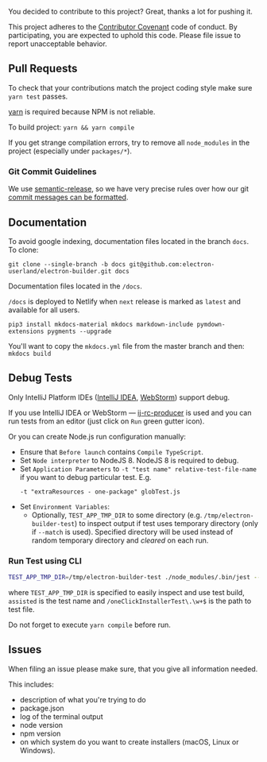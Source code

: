 You decided to contribute to this project? Great, thanks a lot for pushing it.

This project adheres to the [Contributor Covenant](http://contributor-covenant.org) code of conduct. By participating, you are expected to uphold this code. Please file issue to report unacceptable behavior.

## Pull Requests
To check that your contributions match the project coding style make sure `yarn test` passes.

[yarn](https://yarnpkg.com) is required because NPM is not reliable.

To build project: `yarn && yarn compile`

If you get strange compilation errors, try to remove all `node_modules` in the project (especially under `packages/*`).

### Git Commit Guidelines
We use [semantic-release](https://github.com/semantic-release/semantic-release), so we have very precise rules over how our git [commit messages can be formatted](https://gist.github.com/develar/273e2eb938792cf5f86451fbac2bcd51).

## Documentation

To avoid google indexing, documentation files located in the branch `docs`. To clone:

```shell script
git clone --single-branch -b docs git@github.com:electron-userland/electron-builder.git docs
```

Documentation files located in the `/docs`.

`/docs` is deployed to Netlify when `next` release is marked as `latest` and available for all users.

`pip3 install mkdocs-material mkdocs markdown-include pymdown-extensions pygments --upgrade`

You'll want to copy the `mkdocs.yml` file from the master branch and then: `mkdocs build`

## Debug Tests

Only IntelliJ Platform IDEs ([IntelliJ IDEA](https://confluence.jetbrains.com/display/IDEADEV/IDEA+2017.1+EAP), [WebStorm](https://confluence.jetbrains.com/display/WI/WebStorm+EAP)) support debug.

If you use IntelliJ IDEA or WebStorm — [ij-rc-producer](https://github.com/develar/ij-rc-producer) is used and you can run tests from an editor (just click on `Run` green gutter icon).

Or you can create Node.js run configuration manually:
* Ensure that `Before launch` contains `Compile TypeScript`.
* Set `Node interpreter` to NodeJS 8. NodeJS 8 is required to debug.
* Set `Application Parameters` to `-t "test name" relative-test-file-name` if you want to debug particular test. E.g.
  ```
  -t "extraResources - one-package" globTest.js
  ```
* Set `Environment Variables`:
  * Optionally, `TEST_APP_TMP_DIR` to some directory (e.g. `/tmp/electron-builder-test`) to inspect output if test uses temporary directory (only if `--match` is used). Specified directory will be used instead of random temporary directory and *cleared* on each run.

### Run Test using CLI
```sh
TEST_APP_TMP_DIR=/tmp/electron-builder-test ./node_modules/.bin/jest --env jest-environment-node-debug -t 'assisted' '/oneClickInstallerTest\.\w+$'
```

where `TEST_APP_TMP_DIR` is specified to easily inspect and use test build, `assisted` is the test name and `/oneClickInstallerTest\.\w+$` is the path to test file.

Do not forget to execute `yarn compile` before run.

## Issues

When filing an issue please make sure, that you give all information needed.

This includes:

- description of what you're trying to do
- package.json
- log of the terminal output
- node version
- npm version
- on which system do you want to create installers (macOS, Linux or Windows).
